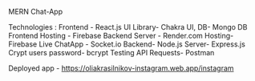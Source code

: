 MERN Chat-App

Technologies :
Frontend - React.js
UI Library- Chakra UI,
DB- Mongo DB
Frontend Hosting - Firebase
Backend Server - Render.com
Hosting- Firebase
Live ChatApp - Socket.io
Backend- Node.js
Server- Express.js
Crypt users password- bcrypt
Testing API Requests- Postman

Deployed app - https://oliakrasilnikov-instagram.web.app/instagram

<!-- ![alt text](https://github.com/OliaKr/Linkedin-React/blob/main/src/assets/imgs/screen.JPG)
![alt text](https://github.com/OliaKr/Linkedin-React/blob/main/src/assets/imgs/screen4.JPG) -->

